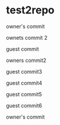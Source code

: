 # test2repo


owner's commit

ownets commit 2

guest commit

owners commit2

guest commit3

guest commit4

guest commit5

guest commit6

owner's commit
